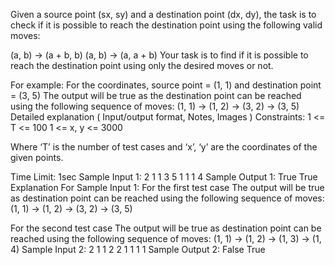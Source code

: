 Given a source point (sx, sy) and a destination point (dx, dy), the task is to check if it is possible to reach the destination point using the following valid moves:

(a, b) -> (a + b, b)
(a, b) -> (a, a + b)
Your task is to find if it is possible to reach the destination point using only the desired moves or not.

For example:
For the coordinates, source point = (1, 1) and destination point = (3, 5)
The output will be true as the destination point can be reached using the following sequence of moves:
(1, 1) -> (1, 2) -> (3, 2) -> (3, 5)
Detailed explanation ( Input/output format, Notes, Images )
Constraints:
1 <= T <= 100
1 <= x, y <= 3000

Where ‘T’ is the number of test cases and ‘x’, ‘y’ are the coordinates of the given points.

Time Limit: 1sec
Sample Input 1:
2
1 1 3 5
1 1 1 4
Sample Output 1:
True
True
Explanation For Sample Input 1:
For the first test case
The output will be true as destination point can be reached using the following sequence of moves:
(1, 1) -> (1, 2) -> (3, 2) -> (3, 5)

For the second test case
The output will be true as destination point can be reached using the following sequence of moves:
(1, 1) -> (1, 2) -> (1, 3) -> (1, 4)
Sample Input 2:
2
1 1 2 2
1 1 1 1
Sample Output 2:
False
True
